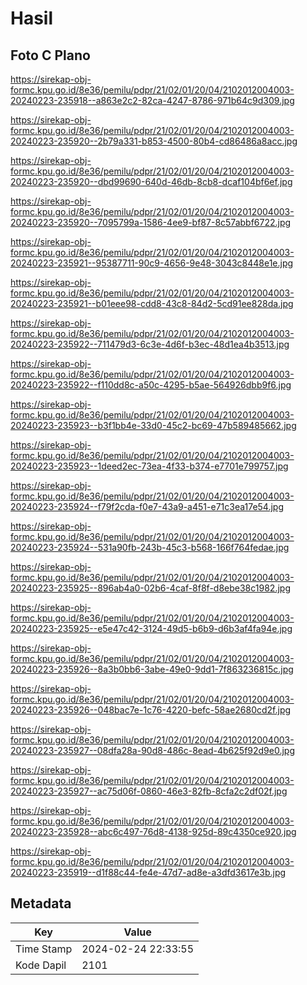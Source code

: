 # Hasil

## Foto C Plano

https://sirekap-obj-formc.kpu.go.id/8e36/pemilu/pdpr/21/02/01/20/04/2102012004003-20240223-235918--a863e2c2-82ca-4247-8786-971b64c9d309.jpg

https://sirekap-obj-formc.kpu.go.id/8e36/pemilu/pdpr/21/02/01/20/04/2102012004003-20240223-235920--2b79a331-b853-4500-80b4-cd86486a8acc.jpg

https://sirekap-obj-formc.kpu.go.id/8e36/pemilu/pdpr/21/02/01/20/04/2102012004003-20240223-235920--dbd99690-640d-46db-8cb8-dcaf104bf6ef.jpg

https://sirekap-obj-formc.kpu.go.id/8e36/pemilu/pdpr/21/02/01/20/04/2102012004003-20240223-235920--7095799a-1586-4ee9-bf87-8c57abbf6722.jpg

https://sirekap-obj-formc.kpu.go.id/8e36/pemilu/pdpr/21/02/01/20/04/2102012004003-20240223-235921--95387711-90c9-4656-9e48-3043c8448e1e.jpg

https://sirekap-obj-formc.kpu.go.id/8e36/pemilu/pdpr/21/02/01/20/04/2102012004003-20240223-235921--b01eee98-cdd8-43c8-84d2-5cd91ee828da.jpg

https://sirekap-obj-formc.kpu.go.id/8e36/pemilu/pdpr/21/02/01/20/04/2102012004003-20240223-235922--711479d3-6c3e-4d6f-b3ec-48d1ea4b3513.jpg

https://sirekap-obj-formc.kpu.go.id/8e36/pemilu/pdpr/21/02/01/20/04/2102012004003-20240223-235922--f110dd8c-a50c-4295-b5ae-564926dbb9f6.jpg

https://sirekap-obj-formc.kpu.go.id/8e36/pemilu/pdpr/21/02/01/20/04/2102012004003-20240223-235923--b3f1bb4e-33d0-45c2-bc69-47b589485662.jpg

https://sirekap-obj-formc.kpu.go.id/8e36/pemilu/pdpr/21/02/01/20/04/2102012004003-20240223-235923--1deed2ec-73ea-4f33-b374-e7701e799757.jpg

https://sirekap-obj-formc.kpu.go.id/8e36/pemilu/pdpr/21/02/01/20/04/2102012004003-20240223-235924--f79f2cda-f0e7-43a9-a451-e71c3ea17e54.jpg

https://sirekap-obj-formc.kpu.go.id/8e36/pemilu/pdpr/21/02/01/20/04/2102012004003-20240223-235924--531a90fb-243b-45c3-b568-166f764fedae.jpg

https://sirekap-obj-formc.kpu.go.id/8e36/pemilu/pdpr/21/02/01/20/04/2102012004003-20240223-235925--896ab4a0-02b6-4caf-8f8f-d8ebe38c1982.jpg

https://sirekap-obj-formc.kpu.go.id/8e36/pemilu/pdpr/21/02/01/20/04/2102012004003-20240223-235925--e5e47c42-3124-49d5-b6b9-d6b3af4fa94e.jpg

https://sirekap-obj-formc.kpu.go.id/8e36/pemilu/pdpr/21/02/01/20/04/2102012004003-20240223-235926--8a3b0bb6-3abe-49e0-9dd1-7f863236815c.jpg

https://sirekap-obj-formc.kpu.go.id/8e36/pemilu/pdpr/21/02/01/20/04/2102012004003-20240223-235926--048bac7e-1c76-4220-befc-58ae2680cd2f.jpg

https://sirekap-obj-formc.kpu.go.id/8e36/pemilu/pdpr/21/02/01/20/04/2102012004003-20240223-235927--08dfa28a-90d8-486c-8ead-4b625f92d9e0.jpg

https://sirekap-obj-formc.kpu.go.id/8e36/pemilu/pdpr/21/02/01/20/04/2102012004003-20240223-235927--ac75d06f-0860-46e3-82fb-8cfa2c2df02f.jpg

https://sirekap-obj-formc.kpu.go.id/8e36/pemilu/pdpr/21/02/01/20/04/2102012004003-20240223-235928--abc6c497-76d8-4138-925d-89c4350ce920.jpg

https://sirekap-obj-formc.kpu.go.id/8e36/pemilu/pdpr/21/02/01/20/04/2102012004003-20240223-235919--d1f88c44-fe4e-47d7-ad8e-a3dfd3617e3b.jpg


## Metadata

| Key        | Value               |
| ---------- | ------------------- |
| Time Stamp | 2024-02-24 22:33:55 |
| Kode Dapil | 2101                |



